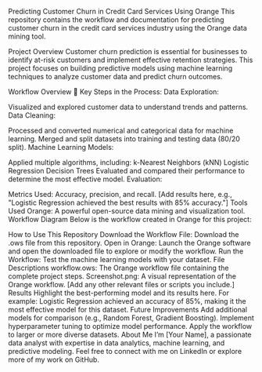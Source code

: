  Predicting Customer Churn in Credit Card Services Using Orange
This repository contains the workflow and documentation for predicting customer churn in the credit card services industry using the Orange data mining tool.

Project Overview
Customer churn prediction is essential for businesses to identify at-risk customers and implement effective retention strategies. This project focuses on building predictive models using machine learning techniques to analyze customer data and predict churn outcomes.

Workflow Overview
🔄 Key Steps in the Process:
Data Exploration:

Visualized and explored customer data to understand trends and patterns.
Data Cleaning:

Processed and converted numerical and categorical data for machine learning.
Merged and split datasets into training and testing data (80/20 split).
Machine Learning Models:

Applied multiple algorithms, including:
k-Nearest Neighbors (kNN)
Logistic Regression
Decision Trees
Evaluated and compared their performance to determine the most effective model.
Evaluation:

Metrics Used: Accuracy, precision, and recall.
[Add results here, e.g., "Logistic Regression achieved the best results with 85% accuracy."]
Tools Used
Orange: A powerful open-source data mining and visualization tool.
Workflow Diagram
Below is the workflow created in Orange for this project:


How to Use This Repository
Download the Workflow File:
Download the .ows file from this repository.
Open in Orange:
Launch the Orange software and open the downloaded file to explore or modify the workflow.
Run the Workflow:
Test the machine learning models with your dataset.
File Descriptions
workflow.ows: The Orange workflow file containing the complete project steps.
Screenshot.png: A visual representation of the Orange workflow.
[Add any other relevant files or scripts you include.]
Results
Highlight the best-performing model and its results here. For example:
Logistic Regression achieved an accuracy of 85%, making it the most effective model for this dataset.
Future Improvements
Add additional models for comparison (e.g., Random Forest, Gradient Boosting).
Implement hyperparameter tuning to optimize model performance.
Apply the workflow to larger or more diverse datasets.
About Me
I’m [Your Name], a passionate data analyst with expertise in data analytics, machine learning, and predictive modeling. Feel free to connect with me on LinkedIn or explore more of my work on GitHub.

